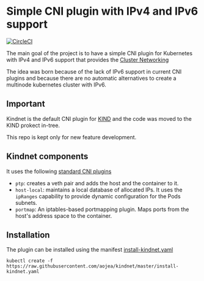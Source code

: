 # Simple CNI plugin with IPv4 and IPv6 support

[![CircleCI](https://circleci.com/gh/aojea/kindnet.svg?style=svg)](https://circleci.com/gh/aojea/kindnet)

The main goal of the project is to have a simple CNI plugin for Kubernetes with
IPv4 and IPv6 support that provides the [Cluster
Networking](https://kubernetes.io/docs/concepts/cluster-administration/networking/)

The idea was born because of the lack of IPv6 support in current CNI plugins
and because there are no automatic alternatives to create a multinode kubernetes
cluster with IPv6.

## Important

Kindnet is the default CNI plugin for [KIND](https://github.com/kubernetes-sigs/kind)
and the code was moved to the KIND prokect in-tree.

This repo is kept only for new feature development.

## Kindnet components

It uses the following [standard CNI
plugins](https://github.com/containernetworking/plugins)

* `ptp`: creates a veth pair and adds the host and the container to it.
* `host-local`: maintains a local database of allocated IPs. It uses the
  `ipRanges` capability to provide dynamic configuration for the Pods subnets.
* `portmap`: An iptables-based portmapping plugin. Maps ports from the host's
  address space to the container.


## Installation

The plugin can be installed using the manifest [install-kindnet.yaml](install-kindnet.yaml)

`kubectl create -f
https://raw.githubusercontent.com/aojea/kindnet/master/install-kindnet.yaml`


